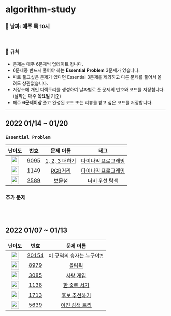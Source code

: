 # algorithm-study

### :calendar: 날짜: 매주 목 10시

<br>

### :running: 규칙
* 문제는 매주 6문제씩 업데이트 됩니다.
* 6문제중 반드시 풀어야 하는 **Essential Problem** 3문제가 있습니다.
* 따로 풀고싶은 문제가 있다면 Essential 3문제를 제외하고 다른 문제를 풀어서 올려도 상관없습니다.
* 저장소에 개인 디렉토리를 생성하여 날짜별로 푼 문제의 번호와 코드를 저장합니다. (날짜는 매주 **목요일** 기준)
* 매주 **6문제이상** 풀고 완성된 코드 또는 리뷰를 받고 싶은 코드를 저장합니다.

***

## 2022 01/14 ~ 01/20

### `Essential Problem`
| 난이도 | 번호 | 문제 이름 | 태그 |
|:------:|:----:|:---------:|:----------:|
| <img height="25px" width="25px" src="https://static.solved.ac/tier_small/8.svg"/> | [9095](https://www.acmicpc.net/problem/9095) | [1, 2, 3 더하기](https://www.acmicpc.net/problem/9095) | [다이나믹 프로그래밍](https://solved.ac/problems/tags/dp) |
| <img height="25px" width="25px" src="https://static.solved.ac/tier_small/10.svg"/> | [1149](https://www.acmicpc.net/problem/1149) | [RGB거리](https://www.acmicpc.net/problem/1149) | [다이나믹 프로그래밍](https://solved.ac/problems/tags/dp) |
| <img height="25px" width="25px" src="https://static.solved.ac/tier_small/11.svg"/> | [2589](https://www.acmicpc.net/problem/2589) | [보물섬](https://www.acmicpc.net/problem/2589) | [너비 우선 탐색](https://solved.ac/problems/tags/bfs) |

### 추가 문제


<br> <br>

## 2022 01/07 ~ 01/13

| 난이도 | 번호 | 문제 이름 |
|:------:|:----:|:---------:|
| <img height="25px" width="25px" src="https://static.solved.ac/tier_small/5.svg"/> | [20154](https://www.acmicpc.net/problem/20154) | [이 구역의 승자는 누구야?!](https://www.acmicpc.net/problem/20154) |
| <img height="25px" width="25px" src="https://static.solved.ac/tier_small/6.svg"/> | [8979](https://www.acmicpc.net/problem/8979) | [올림픽 ](https://www.acmicpc.net/problem/8979) |
| <img height="25px" width="25px" src="https://static.solved.ac/tier_small/8.svg"/> | [3085](https://www.acmicpc.net/problem/3085) | [사탕 게임](https://www.acmicpc.net/problem/3085) |
| <img height="25px" width="25px" src="https://static.solved.ac/tier_small/9.svg"/> | [1138](https://www.acmicpc.net/problem/1138) | [한 줄로 서기](https://www.acmicpc.net/problem/1138) |
| <img height="25px" width="25px" src="https://static.solved.ac/tier_small/9.svg"/> | [1713](https://www.acmicpc.net/problem/1713) | [후보 추천하기](https://www.acmicpc.net/problem/1713) |
| <img height="25px" width="25px" src="https://static.solved.ac/tier_small/10.svg"/> | [5639](https://www.acmicpc.net/problem/5639) | [이진 검색 트리](https://www.acmicpc.net/problem/5639) |


